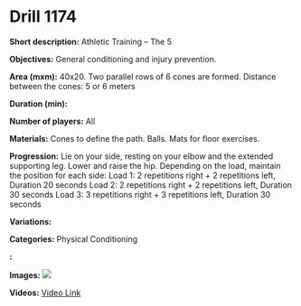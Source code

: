 # Drill 1174

**Short description:**
Athletic Training – The 5

**Objectives:**
General conditioning and injury prevention.

**Area (mxm):**
40x20. Two parallel rows of 6 cones are formed. Distance between the cones: 5 or 6 meters

**Duration (min):**


**Number of players:**
All

**Materials:**
Cones to define the path. Balls. Mats for floor exercises.

**Progression:**
Lie on your side, resting on your elbow and the extended supporting leg. Lower and raise the hip. Depending on the load, maintain the position for each side: Load 1: 2 repetitions right + 2 repetitions left, Duration 20 seconds Load 2: 2 repetitions right + 2 repetitions left, Duration 30 seconds Load 3: 3 repetitions right + 3 repetitions left, Duration 30 seconds

**Variations:**


**Categories:**
Physical Conditioning

**:**


**Images:**
![](https://www.coachingfutsal.com/\images\f5306031b4225245fb05bf32a5878c93694ac9d770fd3965dc0e935a09850fb7a452f6a534df895dc361f3e9c07bdf3577831b8e06cc2502c8f68aa6387766bc534299dbc324d.jpg)

**Videos:**
[Video Link](https://www.youtube.com/embed/XNW8WVObwQ8)

